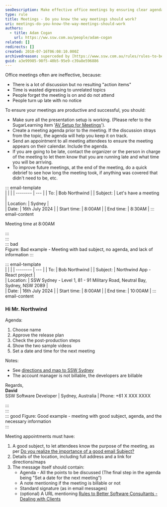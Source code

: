 ```yaml
---
seoDescription: Make effective office meetings by ensuring clear agendas, punctual attendees, and productive discussions to achieve desired outcomes.
type: rule
title: Meetings - Do you know the way meetings should work?
uri: meetings-do-you-know-the-way-meetings-should-work
authors:
  - title: Adam Cogan
    url: https://ww.ssw.com.au/people/adam-cogan
related: []
redirects: []
created: 2010-07-16T06:08:10.000Z
archivedreason: superceded by [https://www.ssw.com.au/rules/rules-to-better-meetings](/rules/rules-to-better-meetings)
guid: a3e99985-98f5-40b5-95e9-c39a8e596886
---
```


Office meetings often are ineffective, because:

- There is a lot of discussion but no resulting "action items"
- Time is wasted digressing to unrelated topics
- People forget the meeting is on and do not attend
- People turn up late with no notice

<!--endintro-->

To ensure your meetings are productive and successful, you should:

- Make sure all the presentation setup is working. (Please refer to the SugarLearning item '[AV Setup for Meetings](https://my.sugarlearning.com/SSW/items/13053/av-setup-for-microsoft-teams-meetings-sydney-chapel)').
- Create a meeting agenda prior to the meeting. If the discussion strays from the topic, the agenda will help you keep it on track.
- Send an appointment to all meeting attendees to ensure the meeting appears on their calendar. Include the agenda.
- If you are going to be late, contact the organizer or the person in charge of the meeting to let them know that you are running late and what time you will be arriving.
- To improve future meetings, at the end of the meeting, do a quick debrief to see how long the meeting took, if anything was covered that didn't need to be, etc.

::: email-template  
| | |
| -------- | --- |
| To: | Bob Northwind |
| Subject: | Let's have a meeting |  
| Location: | Sydney |  
| Date: | 16th July 2024 |
| Start time: | 8:00AM |
| End time: | 8:30AM |
::: email-content

Meeting time at 8:00AM

:::  
:::  
::: bad  
Figure: Bad example - Meeting with bad subject, no agenda, and lack of information
:::

::: email-template  
| | |
| -------- | --- |
| To: | Bob Northwind |
| Subject: | Northwind App - React project |  
| Location: | SSW Sydney - Level 1, 81 - 91 Military Road, Neutral Bay, Sydney, NSW 2089 |  
| Date: | 16th July 2024 |
| Start time: | 8:00AM |
| End time: | 10:00AM |
::: email-content

### Hi Mr. Northwind

Agenda:

1. Choose name
2. Approve the release plan
3. Check the post-production steps
4. Show the two sample videos
5. Set a date and time for the next meeting

Notes:

- See [directions and map to SSW Sydney](https://www.ssw.com.au/offices/sydney)
- The account manager is not billable, the developers are billable

Regards,  
**David**  
SSW Software Developer | Sydney, Australia | Phone: +61 X XXX XXXX

:::  
:::  
::: good
Figure: Good example - meeting with good subject, agenda, and the necessary information  
:::

Meeting appointments must have:

1. A good subject, to let attendees know the purpose of the meeting, as per [Do you realize the importance of a good email Subject?](/do-you-realize-the-importance-of-a-good-email-subject)
2. Details of the location, including full address and a link for directions/maps
3. The message itself should contain:
   - Agenda - All the points to be discussed (The final step in the agenda being "Set a date for the next meeting")
   - A note mentioning if the meeting is billable or not
   - Standard signature (as in email messages)
   - (optional) A URL mentioning [Rules to Better Software Consultants - Dealing with Clients](/rules-to-better-software-consultants-dealing-with-clients)
